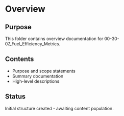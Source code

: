 # Overview

## Purpose
This folder contains overview documentation for 00-30-07_Fuel_Efficiency_Metrics.

## Contents
- Purpose and scope statements
- Summary documentation
- High-level descriptions

## Status
Initial structure created - awaiting content population.
